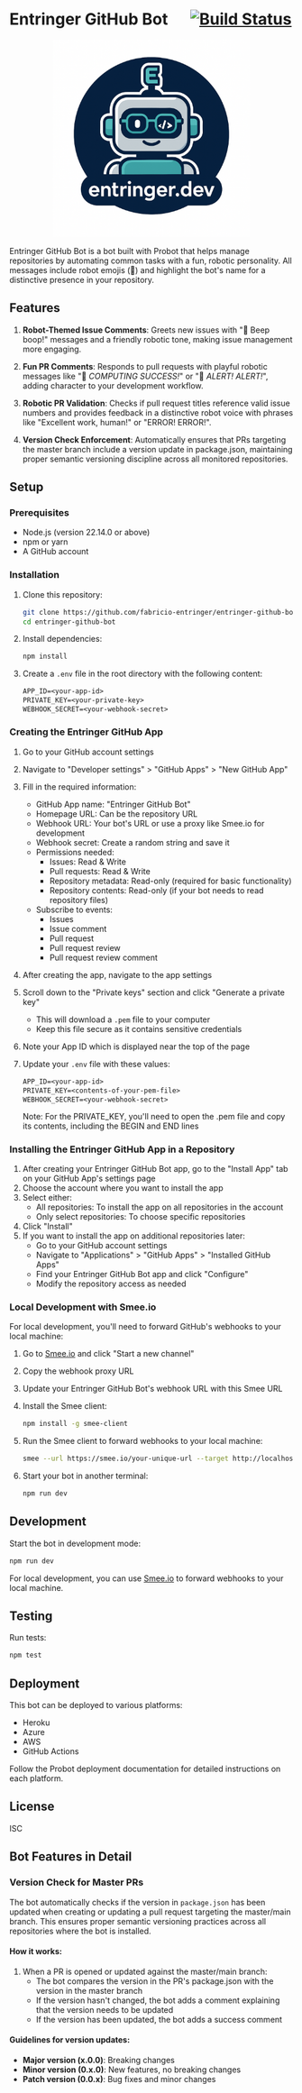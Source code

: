 # Entringer GitHub Bot &nbsp;&nbsp;&nbsp;&nbsp; [![Build Status](https://github.com/fabricio-entringer/entringer-github-bot/actions/workflows/test.yml/badge.svg?branch=master)](https://github.com/fabricio-entringer/entringer-github-bot/actions/workflows/test.yml)

<p align="center">
  <img src="./assets/entringer-bot-logo.png" alt="Entringer GitHub Bot Logo" width="350" />
</p>

Entringer GitHub Bot is a bot built with Probot that helps manage repositories by automating common tasks with a fun, robotic personality. All messages include robot emojis (🤖) and highlight the bot's name for a distinctive presence in your repository.

## Features

1. **Robot-Themed Issue Comments**: Greets new issues with "🤖 Beep boop!" messages and a friendly robotic tone, making issue management more engaging.

2. **Fun PR Comments**: Responds to pull requests with playful robotic messages like "🤖 *COMPUTING SUCCESS!*" or "🤖 *ALERT! ALERT!*", adding character to your development workflow.

3. **Robotic PR Validation**: Checks if pull request titles reference valid issue numbers and provides feedback in a distinctive robot voice with phrases like "Excellent work, human!" or "ERROR! ERROR!".

4. **Version Check Enforcement**: Automatically ensures that PRs targeting the master branch include a version update in package.json, maintaining proper semantic versioning discipline across all monitored repositories.

## Setup

### Prerequisites

- Node.js (version 22.14.0 or above)
- npm or yarn
- A GitHub account

### Installation

1. Clone this repository:

   ```bash
   git clone https://github.com/fabricio-entringer/entringer-github-bot.git
   cd entringer-github-bot
   ```

2. Install dependencies:

   ```bash
   npm install
   ```

3. Create a `.env` file in the root directory with the following content:

   ```env
   APP_ID=<your-app-id>
   PRIVATE_KEY=<your-private-key>
   WEBHOOK_SECRET=<your-webhook-secret>
   ```

### Creating the Entringer GitHub App

1. Go to your GitHub account settings
2. Navigate to "Developer settings" > "GitHub Apps" > "New GitHub App"
3. Fill in the required information:
   - GitHub App name: "Entringer GitHub Bot"
   - Homepage URL: Can be the repository URL
   - Webhook URL: Your bot's URL or use a proxy like Smee.io for development
   - Webhook secret: Create a random string and save it
   - Permissions needed:
     - Issues: Read & Write
     - Pull requests: Read & Write
     - Repository metadata: Read-only (required for basic functionality)
     - Repository contents: Read-only (if your bot needs to read repository files)
   - Subscribe to events:
     - Issues
     - Issue comment
     - Pull request
     - Pull request review
     - Pull request review comment
4. After creating the app, navigate to the app settings
5. Scroll down to the "Private keys" section and click "Generate a private key"
   - This will download a `.pem` file to your computer
   - Keep this file secure as it contains sensitive credentials
6. Note your App ID which is displayed near the top of the page
7. Update your `.env` file with these values:

   ```env
   APP_ID=<your-app-id>
   PRIVATE_KEY=<contents-of-your-pem-file>
   WEBHOOK_SECRET=<your-webhook-secret>
   ```

   Note: For the PRIVATE_KEY, you'll need to open the .pem file and copy its contents, including the BEGIN and END lines

### Installing the Entringer GitHub App in a Repository

1. After creating your Entringer GitHub Bot app, go to the "Install App" tab on your GitHub App's settings page
2. Choose the account where you want to install the app
3. Select either:
   - All repositories: To install the app on all repositories in the account
   - Only select repositories: To choose specific repositories
4. Click "Install"
5. If you want to install the app on additional repositories later:
   - Go to your GitHub account settings
   - Navigate to "Applications" > "GitHub Apps" > "Installed GitHub Apps"
   - Find your Entringer GitHub Bot app and click "Configure"
   - Modify the repository access as needed

### Local Development with Smee.io

For local development, you'll need to forward GitHub's webhooks to your local machine:

1. Go to [Smee.io](https://smee.io/) and click "Start a new channel"
2. Copy the webhook proxy URL
3. Update your Entringer GitHub Bot's webhook URL with this Smee URL
4. Install the Smee client:

   ```bash
   npm install -g smee-client
   ```

5. Run the Smee client to forward webhooks to your local machine:

   ```bash
   smee --url https://smee.io/your-unique-url --target http://localhost:3000/api/github/webhooks
   ```

6. Start your bot in another terminal:

   ```bash
   npm run dev
   ```

## Development

Start the bot in development mode:

```bash
npm run dev
```

For local development, you can use [Smee.io](https://smee.io/) to forward webhooks to your local machine.

## Testing

Run tests:

```bash
npm test
```

## Deployment

This bot can be deployed to various platforms:

- Heroku
- Azure
- AWS
- GitHub Actions

Follow the Probot deployment documentation for detailed instructions on each platform.

## License

ISC

## Bot Features in Detail

### Version Check for Master PRs

The bot automatically checks if the version in `package.json` has been updated when creating or updating a pull request targeting the master/main branch. This ensures proper semantic versioning practices across all repositories where the bot is installed.

#### How it works:

1. When a PR is opened or updated against the master/main branch:
   - The bot compares the version in the PR's package.json with the version in the master branch
   - If the version hasn't changed, the bot adds a comment explaining that the version needs to be updated
   - If the version has been updated, the bot adds a success comment

#### Guidelines for version updates:

- **Major version (x.0.0)**: Breaking changes
- **Minor version (0.x.0)**: New features, no breaking changes 
- **Patch version (0.0.x)**: Bug fixes and minor changes
